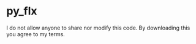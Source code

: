# py_flx
I do not allow anyone to share nor modify this code. By downloading this you agree to my terms.
